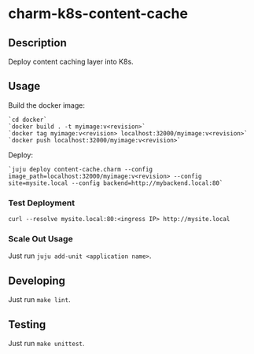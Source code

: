 # charm-k8s-content-cache

## Description

Deploy content caching layer into K8s.

## Usage

Build the docker image:

    `cd docker`
    `docker build . -t myimage:v<revision>`
    `docker tag myimage:v<revision> localhost:32000/myimage:v<revision>`
    `docker push localhost:32000/myimage:v<revision>`

Deploy:

    `juju deploy content-cache.charm --config image_path=localhost:32000/myimage:v<revision> --config site=mysite.local --config backend=http://mybackend.local:80`

### Test Deployment

`curl --resolve mysite.local:80:<ingress IP> http://mysite.local`

### Scale Out Usage

Just run `juju add-unit <application name>`.

## Developing

Just run `make lint`.

## Testing

Just run `make unittest`.

